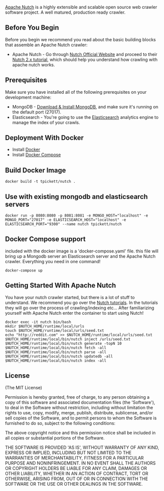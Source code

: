 [Apache Nutch](http://nutch.apache.org/) is a highly extensible and scalable open source web crawler software project. A well matured, production ready crawler.

## Before You Begin
Before you begin we recommend you read about the basic building blocks that assemble an Apache Nutch crawler:
* Apache Nutch - Go through [Nutch Official Website](http://nutch.apache.org/) and proceed to their [Nutch 2.x tutorial](http://wiki.apache.org/nutch/Nutch2Tutorial), which should help you understand how crawling with apache nutch works.

## Prerequisites
Make sure you have installed all of the following prerequisites on your development machine:
* MongoDB - [Download & Install MongoDB](http://www.mongodb.org/downloads), and make sure it's running on the default port (27017).
* Elasticsearch - You're going to use the [Elasticsearch](https://www.elastic.co/) analytics engine to manage the index of your crawls.


## Deployment With Docker
* Install [Docker](http://www.docker.com/)
* Install [Docker Compose](https://docs.docker.com/compose/install)

## Build Docker Image
```
docker build -t tpickett/nutch .
```

## Use with existing mongodb and elasticsearch servers
```
docker run -p 8080:8080 -p 8081:8081 -e MONGO_HOST="localhost" -e MONGO_PORT="27017" -e ELASTICSEARCH_HOST="localhost" -e ELASTICSEARCH_PORT="9300" --name nutch tpickett/nutch
```

## Docker Compose support
included with the docker image is a 'docker-compose.yaml' file. this file will bring up a Mongodb server an Elasticsearch server and the Apache Nutch crawler. Everything you need in one command!
```
docker-compose up
```

## Getting Started With Apache Nutch
You have your nutch crawler started, but there is a lot of stuff to understand. We recommend you go over the [Nutch tutorials](http://wiki.apache.org/nutch/#Tutorials).
In the tutorials they will go over the process of crawling/indexing etc... After familiarizing yourself with Apache Nutch enter the container to start using Nutch!
```
docker exec -it nutch bin/bash
mkdir $NUTCH_HOME/runtime/local/urls
touch $NUTCH_HOME/runtime/local/urls/seed.txt
echo "http://reddit.com" >> $NUTCH_HOME/runtime/local/urls/seed.txt
$NUTCH_HOME/runtime/local/bin/nutch inject /urls/seed.txt
$NUTCH_HOME/runtime/local/bin/nutch generate -topN 10
$NUTCH_HOME/runtime/local/bin/nutch fetch -all
$NUTCH_HOME/runtime/local/bin/nutch parse -all
$NUTCH_HOME/runtime/local/bin/nutch updatedb -all
$NUTCH_HOME/runtime/local/bin/nutch index -all
```


## License
(The MIT License)

Permission is hereby granted, free of charge, to any person obtaining
a copy of this software and associated documentation files (the
'Software'), to deal in the Software without restriction, including
without limitation the rights to use, copy, modify, merge, publish,
distribute, sublicense, and/or sell copies of the Software, and to
permit persons to whom the Software is furnished to do so, subject to
the following conditions:

The above copyright notice and this permission notice shall be
included in all copies or substantial portions of the Software.

THE SOFTWARE IS PROVIDED 'AS IS', WITHOUT WARRANTY OF ANY KIND,
EXPRESS OR IMPLIED, INCLUDING BUT NOT LIMITED TO THE WARRANTIES OF
MERCHANTABILITY, FITNESS FOR A PARTICULAR PURPOSE AND NONINFRINGEMENT.
IN NO EVENT SHALL THE AUTHORS OR COPYRIGHT HOLDERS BE LIABLE FOR ANY
CLAIM, DAMAGES OR OTHER LIABILITY, WHETHER IN AN ACTION OF CONTRACT,
TORT OR OTHERWISE, ARISING FROM, OUT OF OR IN CONNECTION WITH THE
SOFTWARE OR THE USE OR OTHER DEALINGS IN THE SOFTWARE.